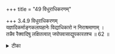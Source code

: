 +++
title = "49 विधुराधिकरणम्"

+++
3.4.9 विधुराधिकरणम्  
यज्ञादिकर्माङ्गकलापहानेः विद्याधिकारो न निराश्रमाणाम् ।  
तन्नैव रैक्वादिषु लक्षितत्वात् जपोपवासाद्युपकारतश्च ॥ 62 ॥

<details><summary>टीका</summary>

3.4.9 विधुराधिकरणम् The prima facie view is : widowers and others who do not belong to any आश्रम are not entitled for meditation on Brahman as they are not competent to perform ritual - actions relating to any stage of life. This view is wrong. It is because Raikva and others who do not belong to any आश्रम are known to have pursued meditation on Brahman by being aided by the uttering of mantra-s, fasting etc.
</details>

